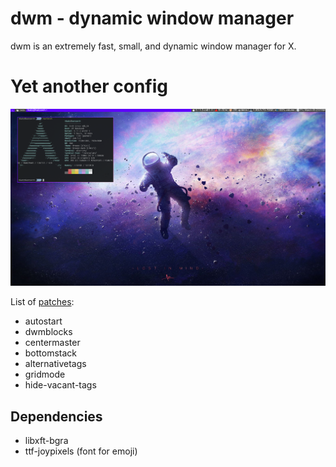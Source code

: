 # dwm - dynamic window manager

dwm is an extremely fast, small, and dynamic window manager for X.

# Yet another config

![config](rice.png)

List of [patches](https://dwm.suckless.org/patches/):
- autostart
- dwmblocks
- centermaster
- bottomstack
- alternativetags
- gridmode
- hide-vacant-tags

## Dependencies
- libxft-bgra
- ttf-joypixels (font for emoji)
